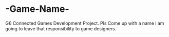 # -Game-Name-
G6 Connected Games Development Project.
Pls Come up with a name i am going to leave that responsibility to game designers.
